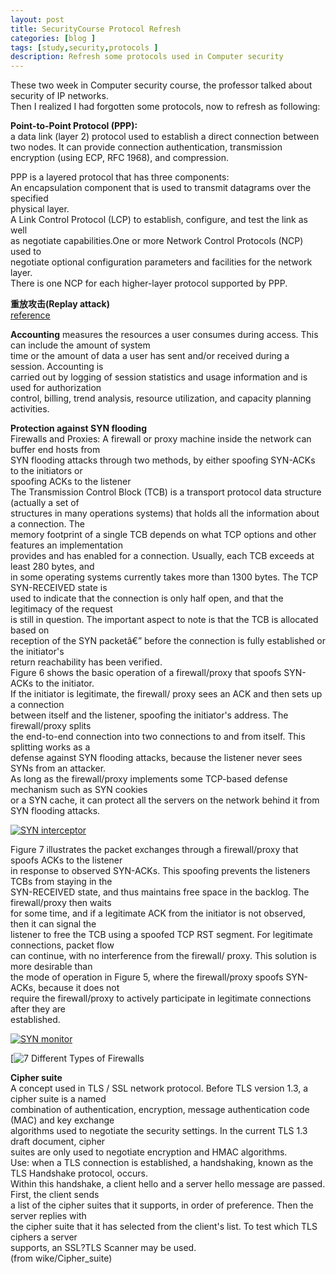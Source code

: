 ```yaml
---
layout: post
title: SecurityCourse Protocol Refresh
categories: [blog ]
tags: [study,security,protocols ]
description: Refresh some protocols used in Computer security
---  
```


These two week in Computer security course, the professor talked about security of IP networks.  
Then I realized I had forgotten some protocols, now to refresh as following:

**Point-to-Point Protocol (PPP):**  
a data link (layer 2) protocol used to establish a direct connection between 
two nodes. It can provide connection authentication, transmission encryption
(using ECP, RFC 1968), and compression.

PPP is a layered protocol that has three components:   
An encapsulation component that is used to transmit datagrams over the specified   
physical layer.  
A Link Control Protocol (LCP) to establish, configure, and test the link as well  
as negotiate capabilities.One or more Network Control Protocols (NCP) used to   
negotiate optional configuration parameters and facilities for the network layer.  
There is one NCP for each higher-layer protocol supported by PPP.  

**重放攻击(Replay attack)**  
[reference](https://cnodejs.org/topic/557c354d16839d2d539362b6 "reference")

**Accounting**
measures the resources a user consumes during access. This can include the amount of system  
time or the amount of data a user has sent and/or received during a session. Accounting is  
carried out by logging of session statistics and usage information and is used for authorization  
control, billing, trend analysis, resource utilization, and capacity planning activities.

**Protection against SYN flooding**  
Firewalls and Proxies: A firewall or proxy machine inside the network can buffer end hosts from  
SYN flooding attacks through two methods, by either spoofing SYN-ACKs to the initiators or   
spoofing ACKs to the listener     
The Transmission Control Block (TCB) is a transport protocol data structure (actually a set of  
structures in many operations systems) that holds all the information about a connection. The  
memory footprint of a single TCB depends on what TCP options and other features an implementation  
provides and has enabled for a connection. Usually, each TCB exceeds at least 280 bytes, and  
in some operating systems currently takes more than 1300 bytes. The TCP SYN-RECEIVED state is  
used to indicate that the connection is only half open, and that the legitimacy of the request  
is still in question. The important aspect to note is that the TCB is allocated based on   
reception of the SYN packetâ€” before the connection is fully established or the initiator's   
return reachability has been verified.  
Figure 6 shows the basic operation of a firewall/proxy that spoofs SYN-ACKs to the initiator.  
If the initiator is legitimate, the firewall/ proxy sees an ACK and then sets up a connection  
between itself and the listener, spoofing the initiator's address. The firewall/proxy splits  
the end-to-end connection into two connections to and from itself. This splitting works as a  
defense against SYN flooding attacks, because the listener never sees SYNs from an attacker.   
As long as the firewall/proxy implements some TCP-based defense mechanism such as SYN cookies  
or a SYN cache, it can protect all the servers on the network behind it from SYN flooding attacks.

[![SYN interceptor](http://imgur.com/BRw6nFv "SYN interceptor")](http://imgur.com/BRw6nFv "SYN interceptor")

Figure 7 illustrates the packet exchanges through a firewall/proxy that spoofs ACKs to the listener  
in response to observed SYN-ACKs. This spoofing prevents the listeners TCBs from staying in the   
SYN-RECEIVED state, and thus maintains free space in the backlog. The firewall/proxy then waits   
for some time, and if a legitimate ACK from the initiator is not observed, then it can signal the  
listener to free the TCB using a spoofed TCP RST segment. For legitimate connections, packet flow  
can continue, with no interference from the firewall/ proxy. This solution is more desirable than  
the mode of operation in Figure 5, where the firewall/proxy spoofs SYN-ACKs, because it does not   
require the firewall/proxy to actively participate in legitimate connections after they are   
established.  

[![SYN monitor](http://imgur.com/Ggjugtj "SYN monitor")](http://imgur.com/Ggjugtj "SYN monitor")

[![7 Different Types of Firewalls](http://securitywing.com/types-of-firewall/)


**Cipher suite**  
A concept used in TLS / SSL network protocol. Before TLS version 1.3, a cipher suite is a named  
combination of authentication, encryption, message authentication code (MAC) and key exchange  
algorithms used to negotiate the security settings. In the current TLS 1.3 draft document, cipher  
suites are only used to negotiate encryption and HMAC algorithms.   
Use: when a TLS connection is established, a handshaking, known as the TLS Handshake protocol, occurs.  
Within this handshake, a client hello and a server hello message are passed. First, the client sends  
a list of the cipher suites that it supports, in order of preference. Then the server replies with  
the cipher suite that it has selected from the client's list.  To test which TLS ciphers a server  
supports, an SSL?TLS Scanner may be used.  
(from wike/Cipher_suite)  

